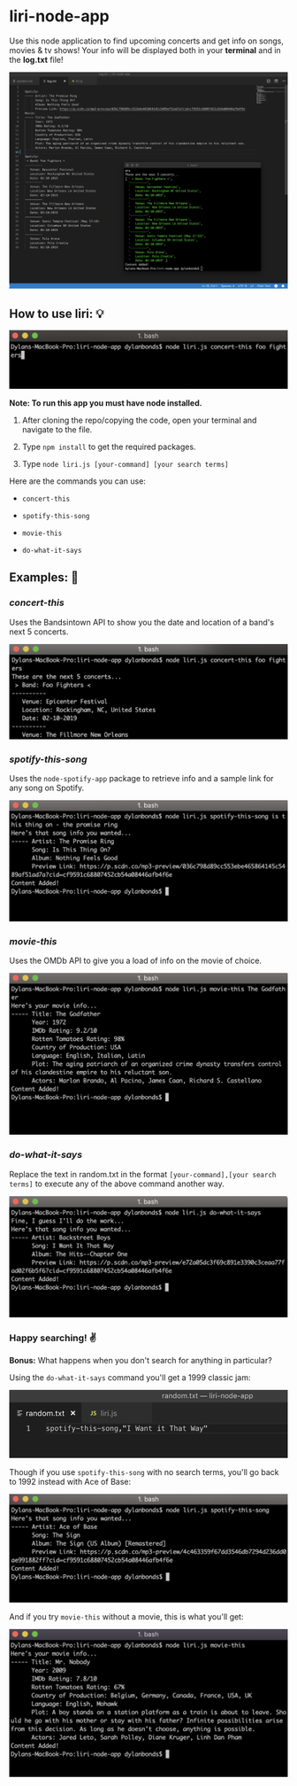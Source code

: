# liri-node-app
Use this node application to find upcoming concerts and get info on songs, movies & tv shows! Your info will be displayed both in your **terminal** and in the **log.txt** file!

![Image showing the log.txt file](images/log-results.png)

## How to use liri: :bulb:

![Image showing the input format](images/input-example.png)

__Note: To run this app you must have node installed.__
1. After cloning the repo/copying the code, open your terminal and navigate to the file.

1. Type `npm install` to get the required packages.

1. Type `node liri.js [your-command] [your search terms]`

Here are the commands you can use:

  * `concert-this`
  
  * `spotify-this-song`
  
  * `movie-this`
  
  * `do-what-it-says`

## Examples: :mag_right: ##
### *concert-this* ### 
Uses the Bandsintown API to show you the date and location of a band's next 5 concerts.
   
   ![Image showing the concert-this output](images/concert-result.png)

### *spotify-this-song* ###
Uses the `node-spotify-app` package to retrieve info and a sample link for any song on Spotify.
   
   ![Image showing spotify-this-song output](images/spotify-result.png)

### *movie-this* ###
Uses the OMDb API to give you a load of info on the movie of choice.

   ![Image showing the movie-this output](images/movie-result.png)

### *do-what-it-says* ###
Replace the text in random.txt in the format `[your-command],[your search terms]` to execute any of the above command another way.

  ![Image showing do-what-it-says-output](images/random-txt-result.png)


### Happy searching! :v: ###

**Bonus:** What happens when you don't search for anything in particular?

Using the `do-what-it-says` command you'll get a 1999 classic jam:

![Image of random.txt](images/random-txt.png)

Though if you use `spotify-this-song` with no search terms, you'll go back to 1992 instead with Ace of Base:

![Image of spotify-this default search](images/spotify-no-input.png)

And if you try `movie-this` without a movie, this is what you'll get:

![Image of movie-this default search](images/movie-no-input.png)
